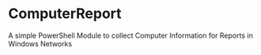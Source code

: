 # ComputerReport
A simple PowerShell Module to collect Computer Information for Reports in Windows Networks
